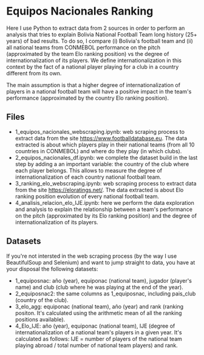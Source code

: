 # Equipos Nacionales Ranking 
Here I use Python to extract data from 2 sources in order to perform an analysis that tries to explain Bolivia National Football Team long history (25+ years) of bad results. To do so, I compare (i) Bolivia's football team and (ii) all national teams from CONMEBOL performance on the pitch (approximated by the team Elo ranking position) vs the degree of internationalization of its players. We define internationalization in this context by the fact of a national player playing for a club in a country different from its own. 

The main assumption is that a higher degree of internationalization of players in a national football team will have a positive impact in the team's performance (approximated by the country Elo ranking position).

## Files
* 1_equipos_nacionales_webscraping.ipynb: web scraping process to extract data from the site https://www.footballdatabase.eu. The data extracted is about which players play in their national teams (from all 10 countries in CONMEBOL) and where do they play (in which clubs).
* 2_equipos_nacionales_df.ipynb: we complete the dataset build in the last step by adding a an important variable: the country of the club where each player belongs. This allows to measure the degree of internationalization of each country national football team.
* 3_ranking_elo_webscraping.ipynb: web scraping process to extract data from the site https://eloratings.net/. The data extracted is about Elo ranking position evolution of every national football team. 
* 4_analisis_relacion_elo_IJE.ipynb: here we perform the data exploration and analysis to explain the relationship between a team's performance on the pitch (approximated by its Elo ranking position) and the degree of internationalization of its players.

## Datasets
If you're not intersted in the web scraping process (by the way I use BeautifulSoup and Selenium) and want to jump straight to data, you have at your disposal the following datasets:
* 1_equiposnac: año (year), equiponac (national team), jugador (player's name) and club (club where he was playing at the end of the year).
* 2_equiposnac2: the same columns as 1_equiposnac, including pais_club (country of the club).
* 3_elo_agg: equiponac (national team), año (year) and rank (ranking positon. It's calculated using the arithmetic mean of all the ranking positions available).
* 4_Elo_IJE: año (year), equiponac (national team), IJE (degree of internationalization of a national team's players in a given year. It's calculated as follows: IJE = number of players of the national team playing abroad / total number of national team players) and rank.



